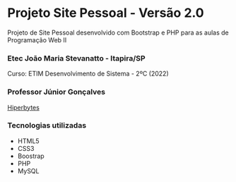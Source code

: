 # Projeto Site Pessoal - Versão 2.0
Projeto de Site Pessoal desenvolvido com Bootstrap e PHP para as aulas de Programação Web II

### Etec João Maria Stevanatto - Itapira/SP
Curso: ETIM Desenvolvimento de Sistema - 2ºC (2022)

### Professor Júnior Gonçalves
[Hiperbytes](https://hiperbytes.com.br/)

### Tecnologias utilizadas 
* HTML5
* CSS3
* Boostrap
* PHP
* MySQL
